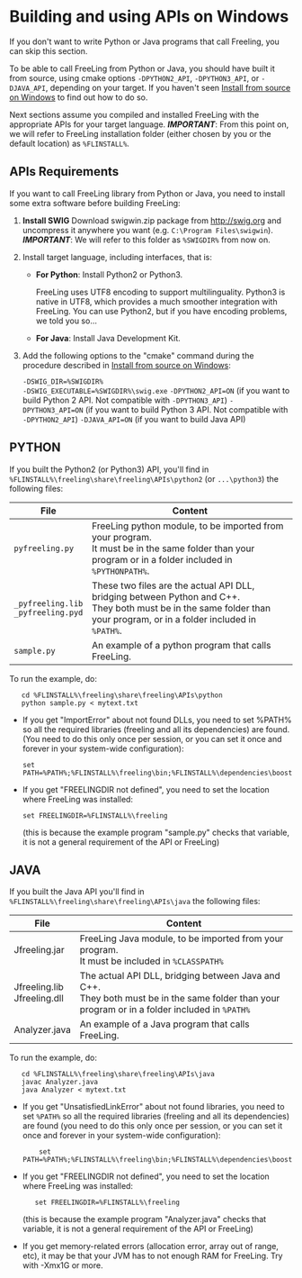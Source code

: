 # Building and using APIs on Windows

If you don't want to write Python or Java programs that call Freeling, you can skip this section.

To be able to call FreeLing from Python or Java, you should have built it from source, using cmake options `-DPYTHON2_API`, `-DPYTHON3_API`, or `-DJAVA_API`, depending on your target.
If you haven't seen [Install from source on Windows](installation-windows.md) to find out how to do so.

Next sections assume you compiled and installed FreeLing with the appropriate APIs for your target language.
***IMPORTANT***: From this point on, we will refer to FreeLing installation folder (either chosen by you or the default location) as `%FLINSTALL%`.

## APIs Requirements 

If you want to call FreeLing library from Python or Java, you need to install some
extra software before building FreeLing:

1. **Install SWIG**
   Download swigwin.zip package from http://swig.org and uncompress it anywhere you want (e.g. `C:\Program Files\swigwin`).
   ***IMPORTANT***: We will refer to this folder as `%SWIGDIR%` from now on.

2. Install target language, including interfaces, that is:
    * **For Python**: Install Python2 or Python3.
    
      FreeLing uses UTF8 encoding to support multilinguality. Python3 is native in UTF8, which provides a much smoother integration with FreeLing. You can use Python2, but if you have encoding problems, we told you so...

    * **For Java**: Install Java Development Kit.
    
3. Add the following options to the "cmake" command during the procedure described in [Install from source on Windows](installation-windows.md):

   `-DSWIG_DIR=%SWIGDIR%`             
   `-DSWIG_EXECUTABLE=%SWIGDIR%\swig.exe`
   `-DPYTHON2_API=ON`  (if you want to build Python 2 API. Not compatible with `-DPYTHON3_API`)
   `-DPYTHON3_API=ON`  (if you want to build Python 3 API. Not compatible with `-DPYTHON2_API`)
   `-DJAVA_API=ON`     (if you want to build Java API)



## PYTHON
  
If you built the Python2 (or Python3) API, you'll find in `%FLINSTALL%\freeling\share\freeling\APIs\python2` (or `...\python3`) the following files:

| File | Content |
| -- | -- |
| `pyfreeling.py`   | FreeLing python module, to be imported from your program.<br>It must be in the same folder than your program or in a folder included in `%PYTHONPATH%`. |
| `_pyfreeling.lib`<br>`_pyfreeling.pyd` | These two files are the actual API DLL, bridging between Python and C++.<br>They both must be in the same folder than your program, or in a folder included in `%PATH%`. | 
| `sample.py`       | An example of a python program that calls FreeLing. |
	
To run the example, do:
```
   cd %FLINSTALL%\freeling\share\freeling\APIs\python
   python sample.py < mytext.txt
```

- If you get "ImportError" about not found DLLs, you need to set %PATH% so all the required libraries (freeling and all its dependencies) are found. (You need to do this only once per session, or you can set it once and forever in your system-wide configuration):
  ```
  set PATH=%PATH%;%FLINSTALL%\freeling\bin;%FLINSTALL%\dependencies\boost\lib;%FLINSTALL%\dependencies\zlib\bin;%FLINSTALL%\dependencies\icu\bin64;
  ```
  
- If you get "FREELINGDIR not defined", you need to set the location where FreeLing was installed:
  ```     
  set FREELINGDIR=%FLINSTALL%\freeling
  ```
  (this is because the example program "sample.py" checks that variable, it is not a general requirement of the API or FreeLing)


## JAVA

If you built the Java API you'll find in `%FLINSTALL%\freeling\share\freeling\APIs\java` the following files:

| File | Content |
| -- | -- |
| Jfreeling.jar  | FreeLing Java module, to be imported from your program.<br>It must be included in `%CLASSPATH%` | 
| Jfreeling.lib<br>Jfreeling.dll  | The actual API DLL, bridging between Java and C++.<br>They both must be in the same folder than your program or in a folder included in `%PATH%` |
| Analyzer.java  | An example of a Java program that calls FreeLing. |
	
To run the example, do:
``` 
   cd %FLINSTALL%\freeling\share\freeling\APIs\java
   javac Analyzer.java
   java Analyzer < mytext.txt
```

- If you get "UnsatisfiedLinkError" about not found libraries, you need to set `%PATH%` so all the required libraries (freeling and all its dependencies) are found (you need to do this only once per session, or you can set it once and forever in your system-wide configuration):
  ```
      set PATH=%PATH%;%FLINSTALL%\freeling\bin;%FLINSTALL%\dependencies\boost\lib;%FLINSTALL%\dependencies\zlib\bin;%FLINSTALL%\dependencies\icu\bin64;
  ``` 
  
- If you get "FREELINGDIR not defined", you need to set the location where FreeLing was installed:
  ```       
     set FREELINGDIR=%FLINSTALL%\freeling
  ```
  (this is because the example program "Analyzer.java" checks that variable, it is not a general requirement of the API or FreeLing)

- If you get memory-related errors (allocation error, array out of range, etc), it  may be that your JVM has to not enough RAM for FreeLing.  Try with -Xmx1G or more.


